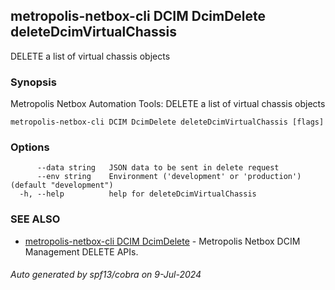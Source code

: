 ## metropolis-netbox-cli DCIM DcimDelete deleteDcimVirtualChassis

DELETE a list of virtual chassis objects

### Synopsis


Metropolis Netbox Automation Tools:
  DELETE a list of virtual chassis objects

```
metropolis-netbox-cli DCIM DcimDelete deleteDcimVirtualChassis [flags]
```

### Options

```
      --data string   JSON data to be sent in delete request
      --env string    Environment ('development' or 'production') (default "development")
  -h, --help          help for deleteDcimVirtualChassis
```

### SEE ALSO

* [metropolis-netbox-cli DCIM DcimDelete]()	 - Metropolis Netbox DCIM Management DELETE APIs.

###### Auto generated by spf13/cobra on 9-Jul-2024
